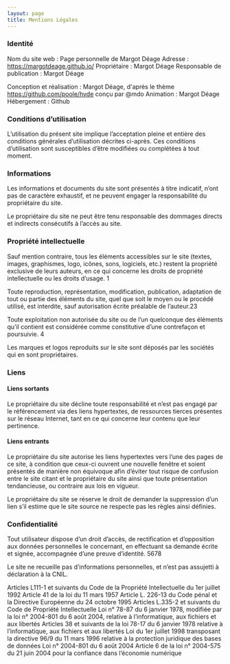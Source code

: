 ```yaml
---
layout: page
title: Mentions Légales
---
```




### Identité
Nom du site web :  Page personnelle de Margot Déage
Adresse :  https://margotdeage.github.io/ 
Propriétaire : Margot Déage 
Responsable de publication :  Margot Déage 

Conception et réalisation :  Margot Déage, d'après le thème https://github.com/poole/hyde conçu par @mdo 
Animation :  Margot Déage 
Hébergement :  Github 




###  Conditions d’utilisation
L’utilisation du présent site implique l’acceptation pleine et entière des conditions générales d’utilisation décrites ci-après. Ces conditions d’utilisation sont susceptibles d’être modifiées ou complétées à tout moment.


### Informations
Les informations et documents du site sont présentés à titre indicatif, n’ont pas de caractère exhaustif, et ne peuvent engager la responsabilité du propriétaire du site.

Le propriétaire du site ne peut être tenu responsable des dommages directs et indirects consécutifs à l’accès au site.

### Propriété intellectuelle
Sauf mention contraire, tous les éléments accessibles sur le site (textes, images, graphismes, logo, icônes, sons, logiciels, etc.) restent la propriété exclusive de leurs auteurs, en ce qui concerne les droits de propriété intellectuelle ou les droits d’usage. 1

Toute reproduction, représentation, modification, publication, adaptation de tout ou partie des éléments du site, quel que soit le moyen ou le procédé utilisé, est interdite, sauf autorisation écrite préalable de l’auteur.23

Toute exploitation non autorisée du site ou de l’un quelconque des éléments qu’il contient est considérée comme constitutive d’une contrefaçon et poursuivie. 4

Les marques et logos reproduits sur le site sont déposés par les sociétés qui en sont propriétaires.


### Liens

#### Liens sortants
Le propriétaire du site décline toute responsabilité et n’est pas engagé par le référencement via des liens hypertextes, de ressources tierces présentes sur le réseau Internet, tant en ce qui concerne leur contenu que leur pertinence.

#### Liens entrants
Le propriétaire du site autorise les liens hypertextes vers l’une des pages de ce site, à condition que ceux-ci ouvrent une nouvelle fenêtre et soient présentés de manière non équivoque afin d’éviter tout risque de confusion entre le site citant et le propriétaire du site
ainsi que toute présentation tendancieuse, ou contraire aux lois en vigueur.

Le propriétaire du site se réserve le droit de demander la suppression d’un lien s’il estime que le site source ne respecte pas les règles ainsi définies.


### Confidentialité
Tout utilisateur dispose d’un droit d’accès, de rectification et d’opposition aux données personnelles le concernant, en effectuant sa demande écrite et signée, accompagnée d’une preuve d’identité. 5678

Le site ne recueille pas d’informations personnelles, et n’est pas assujetti à déclaration à la CNIL. 

<div class="message">
Articles L111-1 et suivants du Code de la Propriété Intellectuelle du 1er juillet 1992 
Article 41 de la loi du 11 mars 1957 
Article L. 226-13 du Code pénal et la Directive Européenne du 24 octobre 1995 
Articles L.335-2 et suivants du Code de Propriété Intellectuelle 
Loi n° 78-87 du 6 janvier 1978, modifiée par la loi n° 2004-801 du 6 août 2004, relative à l’informatique, aux fichiers et aux libertés 
Articles 38 et suivants de la loi 78-17 du 6 janvier 1978 relative à l’informatique, aux fichiers et aux libertés 
Loi du 1er juillet 1998 transposant la directive 96/9 du 11 mars 1996 relative à la protection juridique des bases de données 
Loi n° 2004-801 du 6 août 2004 
Article 6 de la loi n° 2004-575 du 21 juin 2004 pour la confiance dans l’économie numérique 
</div>
